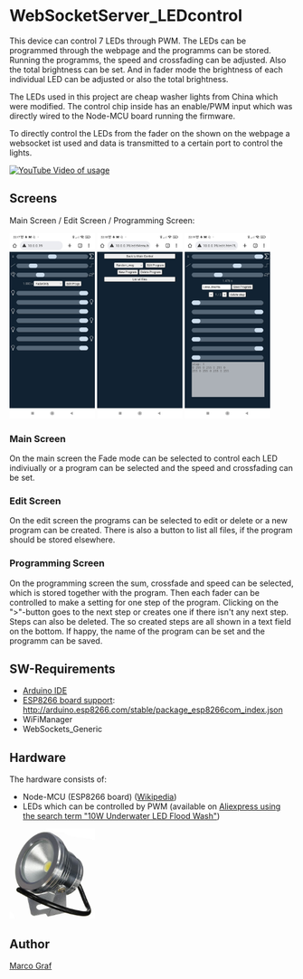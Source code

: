 # WebSocketServer_LEDcontrol
This device can control 7 LEDs through PWM. The LEDs can be programmed
through the webpage and the programms can be stored. Running the programms,
the speed and crossfading can be adjusted. Also the total brightness can be
set. And in fader mode the brightness of each individual LED can be
adjusted or also the total brightness.

The LEDs used in this project are cheap washer lights from China which
were modified. The control chip inside has an enable/PWM input which was
directly wired to the Node-MCU board running the firmware.

To directly control the LEDs from the fader on the shown on the webpage
a websocket ist used and data is transmitted to a certain port to control the
lights.

[![YouTube Video of usage](https://img.youtube.com/vi/ELzxMc7DaX8/0.jpg)](https://youtu.be/ELzxMc7DaX8)

## Screens
Main Screen / Edit Screen / Programming Screen:

<img src="doc/main_screen.jpg" alt="Main Screen" width="30%"/> <img src="doc/edit_screen.jpg" alt="Edit Screen" width="30%"/> <img src="doc/programming_screen.jpg" alt="Programming Screen" width="30%"/>

### Main Screen
On the main screen the Fade mode can be selected to control each LED indiviually
or a program can be selected and the speed and crossfading can be set.

### Edit Screen
On the edit screen the programs can be selected to edit or delete or a new 
program can be created. There is also a button to list all files, if the
program should be stored elsewhere.

### Programming Screen
On the programming screen the sum, crossfade and speed can be selected, which
is stored together with the program. Then each fader can be controlled to
make a setting for one step of the program. Clicking on the ">"-button goes to
the next step or creates one if there isn't any next step. Steps can also be
deleted. The so created steps are all shown in a text field on the bottom. If
happy, the name of the program can be set and the programm can be saved.

## SW-Requirements
* [Arduino IDE](https://www.arduino.cc/en/main/software)
* [ESP8266 board support](https://github.com/arduino/Arduino/wiki/Unofficial-list-of-3rd-party-boards-support-urls): http://arduino.esp8266.com/stable/package_esp8266com_index.json
* WiFiManager
* WebSockets_Generic

## Hardware
The hardware consists of:
* Node-MCU (ESP8266 board) ([Wikipedia](https://de.wikipedia.org/wiki/NodeMCU))
* LEDs which can be controlled by PWM (available on [Aliexpress using the search term "10W Underwater LED Flood Wash"](https://de.aliexpress.com/w/wholesale-10W-Underwater-LED-Flood-Wash.html?SearchText=10W+Underwater+LED+Flood+Wash))
<img src="doc/LED.jpg" alt="LED wash light" width="30%"/>

## Author
[Marco Graf](https://github.com/grafmar)

